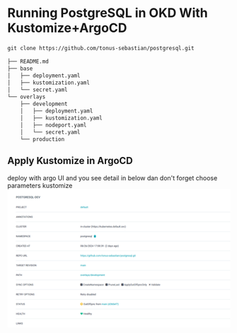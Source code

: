 # Running PostgreSQL in OKD With Kustomize+ArgoCD
`git clone https://github.com/tonus-sebastian/postgresql.git`

```
├── README.md
├── base
│   ├── deployment.yaml
│   ├── kustomization.yaml
│   └── secret.yaml
└── overlays
    ├── development
    │   ├── deployment.yaml
    │   ├── kustomization.yaml
    │   ├── nodeport.yaml
    │   └── secret.yaml
    └── production

```
## Apply Kustomize in ArgoCD
deploy with argo UI and you see detail in below dan don't forget choose parameters kustomize
![Argo App Source Section](picture/argocd.png)

